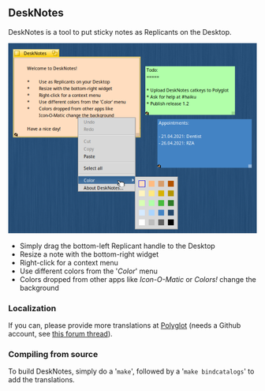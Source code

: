## DeskNotes

DeskNotes is a tool to put sticky notes as Replicants on the Desktop.

![Image of DeskNotes](Screenshot.png)

 *	Simply drag the bottom-left Replicant handle to the Desktop
 *	Resize a note with the bottom-right widget
 *	Right-click for a context menu
 *	Use different colors from the '*Color*' menu
 *	Colors dropped from other apps like *Icon-O-Matic* or *Colors!* change the background

### Localization

If you can, please provide more translations at [Polyglot](https://i18n.kacperkasper.pl/projects/36) (needs a Github account, see [this forum thread](https://discuss.haiku-os.org/t/help-translating-applications-with-polyglot/6548/5)).

### Compiling from source

To build DeskNotes, simply do a '`make`', followed by a '`make bindcatalogs`' to add the translations.